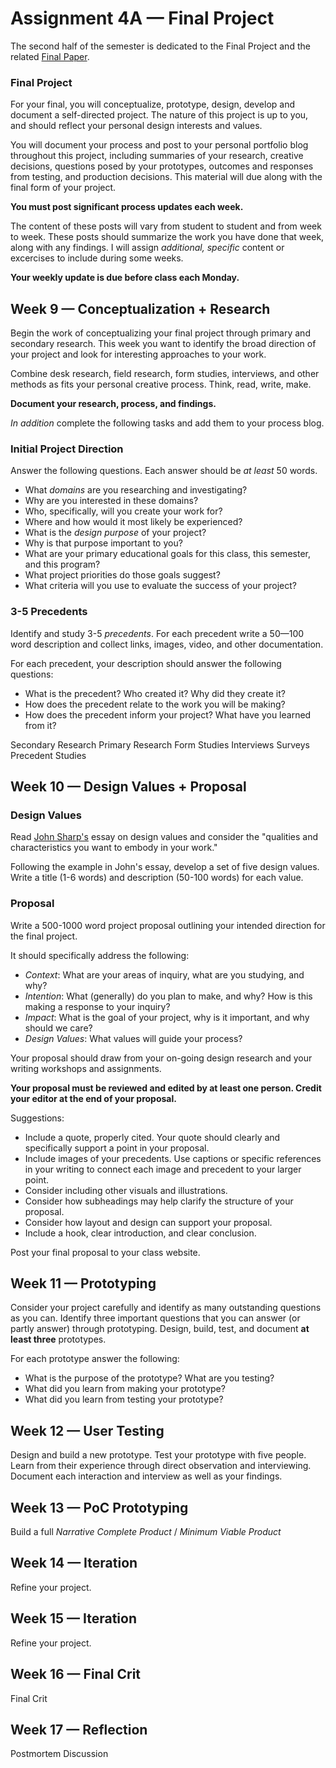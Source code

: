 # Assignment 4A — Final Project

The second half of the semester is dedicated to the Final Project and the related [Final Paper](../assignment_paper). 

### Final Project

For your final, you will conceptualize, prototype, design, develop and document a self-directed project. The nature of this project is up to you, and should reflect your personal design interests and values.

You will document your process and post to your personal portfolio blog throughout this project, including summaries of your research, creative decisions, questions posed by your prototypes, outcomes and responses from testing, and production decisions. This material will due along with the final form of your project.

**You must post significant process updates each week.**

The content of these posts will vary from student to student and from week to week. These posts should summarize the work you have done that week, along with any findings. I will assign *additional, specific* content or excercises to include during some weeks.

**Your weekly update is due before class each Monday.**

## Week 9 — Conceptualization + Research

Begin the work of conceptualizing your final project through primary and secondary research. This week you want to identify the broad direction of your project and look for interesting approaches to your work.

Combine desk research, field research, form studies, interviews, and other methods as fits your personal creative process. Think, read, write, make. 

**Document your research, process, and findings.**

*In addition* complete the following tasks and add them to your process blog. 

### Initial Project Direction

Answer the following questions. Each answer should be *at least* 50 words.

- What *domains* are you researching and investigating?
- Why are you interested in these domains?
- Who, specifically, will you create your work for?
- Where and how would it most likely be experienced?
- What is the *design purpose* of your project?
- Why is that purpose important to you?
- What are your primary educational goals for this class, this semester, and this program?
- What project priorities do those goals suggest?
- What criteria will you use to evaluate the success of your project?

### 3-5 Precedents

Identify and study 3-5 *precedents*. For each precedent write a 50—100 word description and collect links, images, video, and other documentation.

For each precedent, your description should answer the following questions:

- What is the precedent? Who created it? Why did they create it?
- How does the precedent relate to the work you will be making?
- How does the precedent inform your project? What have you learned from it?


Secondary Research
Primary Research
Form Studies
Interviews
Surveys
Precedent Studies


## Week 10 — Design Values + Proposal


### Design Values

Read [John Sharp's](http://www.heyimjohn.com/design-values/) essay on design values and consider the "qualities and characteristics you want to embody in your work." 

Following the example in John's essay, develop a set of five design values. Write a title (1-6 words) and description (50-100 words) for each value.

<!-- Proposal Outlining -->
<!-- Proposal Madlibs -->

### Proposal

Write a 500-1000 word project proposal outlining your intended direction for the final project. 

It should specifically address the following:

- *Context*: What are your areas of inquiry, what are you studying, and why?
- *Intention*: What (generally) do you plan to make, and why? How is this making a response to your inquiry?
- *Impact*: What is the goal of your project, why is it important, and why should we care?
- *Design Values*: What values will guide your process?

Your proposal should draw from your on-going design research and your writing workshops and assignments. 

**Your proposal must be reviewed and edited by at least one person. Credit your editor at the end of your proposal.**

Suggestions:
- Include a quote, properly cited. Your quote should clearly and specifically support a point in your proposal.
- Include images of your precedents. Use captions or specific references in your writing to connect each image and precedent to your larger point.
- Consider including other visuals and illustrations.
- Consider how subheadings may help clarify the structure of your proposal.
- Consider how layout and design can support your proposal.
- Include a hook, clear introduction, and clear conclusion.

Post your final proposal to your class website.



## Week 11 — Prototyping

Consider your project carefully and identify as many outstanding questions as you can. Identify three important questions that you can answer (or partly answer) through prototyping. Design, build, test, and document **at least three** prototypes.

For each prototype answer the following:

- What is the purpose of the prototype? What are you testing?
- What did you learn from making your prototype?
- What did you learn from testing your prototype?


## Week 12 — User Testing 

Design and build a new prototype. Test your prototype with five people. Learn from their experience through direct observation and interviewing. Document each interaction and interview as well as your findings. 

## Week 13 — PoC Prototyping 

Build a full *Narrative Complete Product* / *Minimum Viable Product*

## Week 14 — Iteration 

Refine your project.

## Week 15 — Iteration

Refine your project.

## Week 16 — Final Crit

Final Crit

## Week 17 — Reflection

Postmortem Discussion